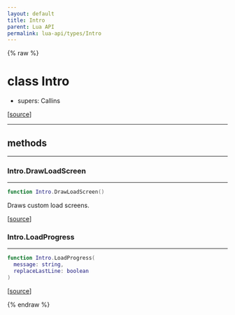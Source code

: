 ```yaml
---
layout: default
title: Intro
parent: Lua API
permalink: lua-api/types/Intro
---
```


{% raw %}

# class Intro


- supers: Callins




[<a href="https://github.com/beyond-all-reason/RecoilEngine/blob/b4d0041e4c68c34dace9abf492f9193d28ef5d7e/rts/Lua/LuaIntro.cpp#L49-L52" target="_blank">source</a>]







---

## methods
---

### Intro.DrawLoadScreen
---
```lua
function Intro.DrawLoadScreen()
```





Draws custom load screens.

[<a href="https://github.com/beyond-all-reason/RecoilEngine/blob/b4d0041e4c68c34dace9abf492f9193d28ef5d7e/rts/Lua/LuaIntro.cpp#L333-L337" target="_blank">source</a>]








### Intro.LoadProgress
---
```lua
function Intro.LoadProgress(
  message: string,
  replaceLastLine: boolean
)
```





[<a href="https://github.com/beyond-all-reason/RecoilEngine/blob/b4d0041e4c68c34dace9abf492f9193d28ef5d7e/rts/Lua/LuaIntro.cpp#L360-L364" target="_blank">source</a>]












{% endraw %}